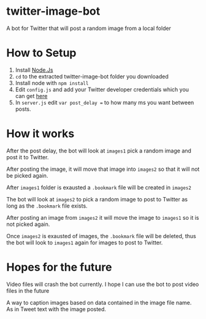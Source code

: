 # twitter-image-bot
A bot for Twitter that will post a random image from a local folder

# How to Setup
1. Install [Node.Js](https://nodejs.org/en/download/)
2. ```cd``` to the extracted twitter-image-bot folder you downloaded
3. Install node with ```npm install```
4. Edit ```config.js``` and add your Twitter developer credentials which you can get [here](https://developer.twitter.com/en/portal/dashboard)
5. In ```server.js``` edit ```var post_delay =``` to how many ms you want between posts.

# How it works
After the post delay, the bot will look at ```images1``` pick a random image and post it to Twitter.

After posting the image, it will move that image into ```images2``` so that it will not be picked again.

After ```images1``` folder is exausted a ```.bookmark``` file will be created in ```images2```

The bot will look at ```images2``` to pick a random image to post to Twitter as long as the ```.bookmark``` file exists.

After posting an image from ```images2``` it will move the image to ```images1``` so it is not picked again.

Once ```images2``` is exausted of images, the ```.bookmark``` file will be deleted, thus the bot will look to ```images1``` again for images to post to Twitter.

# Hopes for the future
Video files will crash the bot currently. I hope I can use the bot to post video files in the future

A way to caption images based on data contained in the image file name. As in Tweet text with the image posted.

